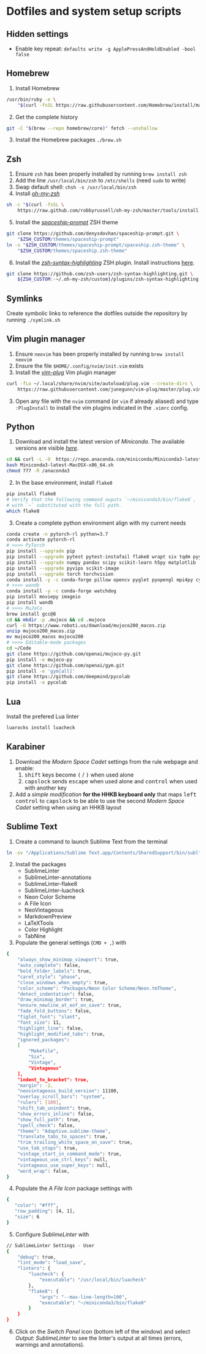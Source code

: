 # Dotfiles and system setup scripts

## Hidden settings

- Enable key repeat:
`defaults write -g ApplePressAndHoldEnabled -bool false`

## Homebrew

1. Install Homebrew
```bash
/usr/bin/ruby -e \
    "$(curl -fsSL https://raw.githubusercontent.com/Homebrew/install/master/install)"
```
2. Get the complete history
```bash
git -C "$(brew --repo homebrew/core)" fetch --unshallow
```
3. Install the Homebrew packages
`./brew.sh`

## Zsh

1. Ensure `zsh` has been properly installed by running `brew install zsh`
2. Add the line `/usr/local/bin/zsh` to `/etc/shells` (need `sudo` to write)
3. Swap default shell: `chsh -s /usr/local/bin/zsh`
4. Install [*oh-my-zsh*](https://ohmyz.sh)
```bash
sh -c "$(curl -fsSL \
    https://raw.github.com/robbyrussell/oh-my-zsh/master/tools/install.sh)"
```
5. Install the [*spaceship-prompt*](https://github.com/denysdovhan/spaceship-prompt) ZSH theme
```bash
git clone https://github.com/denysdovhan/spaceship-prompt.git \
    "$ZSH_CUSTOM/themes/spaceship-prompt"
ln -s "$ZSH_CUSTOM/themes/spaceship-prompt/spaceship.zsh-theme" \
    "$ZSH_CUSTOM/themes/spaceship.zsh-theme"
```
6. Install the [*zsh-syntax-highlighting*](https://github.com/zsh-users/zsh-syntax-highlighting) ZSH plugin.
Install instructions [here](https://github.com/zsh-users/zsh-syntax-highlighting/blob/master/INSTALL.md).
```bash
git clone https://github.com/zsh-users/zsh-syntax-highlighting.git \
    ${ZSH_CUSTOM:-~/.oh-my-zsh/custom}/plugins/zsh-syntax-highlighting
```

## Symlinks

Create symbolic links to reference the dotfiles outside the repository by running
`./symlink.sh`

## Vim plugin manager

1. Ensure `neovim` has been properly installed by running `brew install neovim`
2. Ensure the file `$HOME/.config/nvim/init.vim` exists
2. Install the [*vim-plug*](https://github.com/junegunn/vim-plug) Vim plugin manager
```bash
curl -fLo ~/.local/share/nvim/site/autoload/plug.vim --create-dirs \
    https://raw.githubusercontent.com/junegunn/vim-plug/master/plug.vim
```
3. Open any file with the `nvim` command (or `vim` if already aliased) and type
`:PlugInstall` to install the vim plugins indicated in the `.vimrc` config.

## Python

1. Download and install the latest version of *Miniconda*.
The available versions are visible [*here*](https://repo.anaconda.com/miniconda/).
```bash
cd && curl -L -O  https://repo.anaconda.com/miniconda/Miniconda3-latest-MacOSX-x86_64.sh
bash Miniconda3-latest-MacOSX-x86_64.sh
chmod 777 -R /anaconda3
```
2. In the base environment, install `flake8`
```bash
pip install flake8
# Verify that the following command ouputs `~/miniconda3/bin/flake8`,
# with `~` substituted with the full path.
which flake8
```
3. Create a complete python environment align with my current needs
```bash
conda create -n pytorch-rl python=3.7
conda activate pytorch-rl
# >>>> PyTorch
pip install --upgrade pip
pip install --upgrade pytest pytest-instafail flake8 wrapt six tqdm pyyaml psutil cloudpickle
pip install --upgrade numpy pandas scipy scikit-learn h5py matplotlib
pip install --upgrade pyvips scikit-image
pip install --upgrade torch torchvision
conda install -y -c conda-forge pillow opencv pyglet pyopengl mpi4py cython
# >>>> wandb
conda install -y -c conda-forge watchdog
pip install moviepy imageio
pip install wandb
# >>>> MuJoCo
brew install gcc@8
cd && mkdir -p .mujoco && cd .mujoco
curl -O https://www.roboti.us/download/mujoco200_macos.zip
unzip mujoco200_macos.zip
mv mujoco200_macos mujoco200
# >>>> Editable-mode packages
cd ~/Code
git clone https://github.com/openai/mujoco-py.git
pip install -e mujoco-py
git clone https://github.com/openai/gym.git
pip install -e 'gym[all]'
git clone https://github.com/deepmind/pycolab
pip install -e pycolab
```

## Lua

Install the prefered Lua linter
```bash
luarocks install luacheck
```

## Karabiner

1. Download the *Modern Space Cadet* settings from the rule webpage and enable:
    1. <kbd>shift</kbd> keys become <kbd>(</kbd> / <kbd>)</kbd> when used alone
    2. <kbd>capslock</kbd> sends <kbd>escape</kbd> when used alone
    and <kbd>control</kbd> when used with another key
2. Add a *simple modification* **for the HHKB keyboard only** that maps
    <kbd>left control</kbd> to <kbd>capslock</kbd> to be able to use the second
    *Modern Space Cadet* setting when using an HHKB layout

## Sublime Text

1. Create a command to launch Sublime Text from the terminal
```bash
ln -sv "/Applications/Sublime Text.app/Contents/SharedSupport/bin/subl" /usr/local/bin/subl`
```
2. Install the packages
    * SublimeLinter
    * SublimeLinter-annotations
    * SublimeLinter-flake8
    * SublimeLinter-luacheck
    * Neon Color Scheme
    * A File Icon
    * NeoVintageous
    * MarkdownPreview
    * LaTeXTools
    * Color Highlight
    * TabNine
3. Populate the general settings (`CMD + ,`) with
```bash
{
    "always_show_minimap_viewport": true,
    "auto_complete": false,
    "bold_folder_labels": true,
    "caret_style": "phase",
    "close_windows_when_empty": true,
    "color_scheme": "Packages/Neon Color Scheme/Neon.tmTheme",
    "detect_indentation": false,
    "draw_minimap_border": true,
    "ensure_newline_at_eof_on_save": true,
    "fade_fold_buttons": false,
    "figlet_font": "slant",
    "font_size": 11,
    "highlight_line": false,
    "highlight_modified_tabs": true,
    "ignored_packages":
    [
        "Makefile",
        "Six",
        "Vintage",
        "Vintageous"
    ],
    "indent_to_bracket": true,
    "margin": -2,
    "neovintageous_build_version": 11100,
    "overlay_scroll_bars": "system",
    "rulers": [100],
    "shift_tab_unindent": true,
    "show_errors_inline": false,
    "show_full_path": true,
    "spell_check": false,
    "theme": "Adaptive.sublime-theme",
    "translate_tabs_to_spaces": true,
    "trim_trailing_white_space_on_save": true,
    "use_tab_stops": true,
    "vintage_start_in_command_mode": true,
    "vintageous_use_ctrl_keys": null,
    "vintageous_use_super_keys": null,
    "word_wrap": false,
}
```
4. Populate the *A File Icon* package settings with
```bash
{
   "color": "#fff",
   "row_padding": [4, 1],
   "size": 6
}
```
5. Configure *SublimeLinter* with
```bash
// SublimeLinter Settings - User
{
    "debug": true,
    "lint_mode": "load_save",
    "linters": {
        "luacheck": {
            "executable": "/usr/local/bin/luacheck"
        },
        "flake8": {
            "args": "--max-line-length=100",
            "executable": "~/miniconda3/bin/flake8"
        }
    }
}
```
6. Click on the *Switch Panel* icon (bottom left of the window) and select
*Output: SublimeLinter* to see the linter's output at all times
(errors, warnings and annotations).
